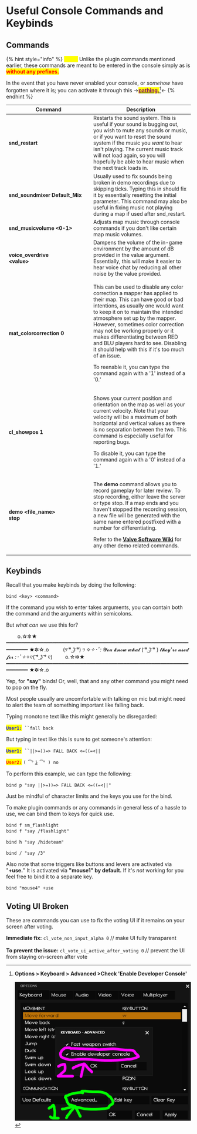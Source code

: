 # Useful Console Commands and Keybinds

## Commands

{% hint style="info" %}
_<mark style="color:yellow;">**Note:**</mark>_ Unlike the plugin commands mentioned earlier, these commands are meant to be entered in the console simply as is <mark style="color:red;">**without any prefixes.**</mark>&#x20;

In the event that you have never enabled your console, or _somehow_ have forgotten where it is; you can activate it through this ->[<mark style="color:purple;">**pathing.**</mark>](#user-content-fn-1)[^1]<-&#x20;
{% endhint %}

<table><thead><tr><th width="217">Command</th><th>Description</th></tr></thead><tbody><tr><td><strong>snd_restart</strong></td><td>Restarts the sound system. This is useful if your sound is bugging out, you wish to mute any sounds or music, or if you want to reset the sound system if the music you <em>want</em> to hear isn't playing. The current music track will not load again, so you will hopefully be able to hear music when the next track loads in.</td></tr><tr><td><strong>snd_soundmixer Default_Mix</strong></td><td>Usually used to fix sounds being broken in demo recordings due to skipping ticks. Typing this in should fix it by essentially resetting the initial parameter. This command may also be useful in fixing music not playing during a map if used after snd_restart.</td></tr><tr><td><strong>snd_musicvolume &#x3C;0-1></strong></td><td>Adjusts map music through console commands if you don't like certain map music volumes.</td></tr><tr><td><strong>voice_overdrive</strong><br><strong>&#x3C;value></strong></td><td>Dampens the volume of the in-game environment by the amount of dB provided in the value argument. Essentially, this will make it easier to hear voice chat by reducing all other noise by the value provided.</td></tr><tr><td><strong>mat_colorcorrection 0</strong></td><td><p>This can be used to disable any color correction a mapper has applied to their map. This can have good or bad intentions, as usually one would want to keep it on to maintain the intended atmosphere set up by the mapper. However, sometimes color correction may not be working properly or it makes differentiating between RED and BLU players hard to see. Disabling it should help with this if it's too much of an issue.<br></p><p>To reenable it, you can type the command again with a '1' instead of a '0.'</p></td></tr><tr><td><strong>cl_showpos 1</strong></td><td><p>Shows your current position and orientation on the map as well as your current velocity. Note that your velocity will be a maximum of both horizontal and vertical values as there is no separation between the two. This command is especially useful for reporting bugs.<br></p><p>To disable it, you can type the command again with a '0' instead of a '1.'</p></td></tr><tr><td><strong>demo &#x3C;file_name></strong><br><strong>stop</strong></td><td><p>The <strong>demo</strong> command allows you to record gameplay for later review. To stop recording, either leave the server or type stop. If a map ends and you haven't stopped the recording session, a new file will be generated with the same name entered postfixed with a number for differentiating.<br></p><p>Refer to the <a href="https://developer.valvesoftware.com/wiki/Demo_Recording_Tools"><strong>Valve Software Wiki</strong></a> for any other demo related commands.</p></td></tr></tbody></table>

## Keybinds

Recall that you make keybinds by doing the following:

```
bind <key> <command>
```

If the command you wish to enter takes arguments, you can contain both the command and the arguments within semicolons.

But _what can_ we use this for?

⠀⠀⠀o.☆✼★ ━━━━━━━━━━━━━━━━━━━━━━━━━━━━━━━━━━━━━━━━━━━━━━━━━━━━━━━━━━━━━━━━━━ ★✼☆.o ⠀⠀ ⠀(୨ ͡° ͜ʖ ͡°) ୨ ✧_✧･ﾟ:_ 𝓨𝓸𝓾 𝓴𝓷𝓸𝔀 𝔀𝓱𝓪𝓽 ( ͡° ͜ʖ ͡° ) 𝓽𝓱𝓮𝔂'𝓻𝓮 𝓾𝓼𝓮𝓭 𝓯𝓸𝓻 _:･ﾟ✧_✧୧( ͡° ͜ʖ ͡° ୧) ⠀⠀⠀o.☆✼★ ━━━━━━━━━━━━━━━━━━━━━━━━━━━━━━━━━━━━━━━━━━━━━━━━━━━━━━━━━━━━━━━━━━ ★✼☆.o

Yep, for **"say"** binds! Or, well, that and any other command you might need to pop on the fly.

Most people usually are uncomfortable with talking on mic but might need to alert the team of something important like falling back.

Typing monotone text like this might generally be disregarded:

<mark style="color:blue;">**`User1:`**</mark>` ``fall back`

But typing in text like this is sure to get someone's attention:

<mark style="color:blue;">**`User1:`**</mark>` ``||>=))=> FALL BACK <=((=<||`&#x20;

<mark style="color:red;">**`User2:`**</mark> `( ͡° ͜ʖ ͡° ) no`

To perform this example, we can type the following:

```
bind p "say ||>=))=> FALL BACK <=((=<||" 
```

Just be mindful of character limits and the keys you use for the bind.

To make plugin commands or any commands in general less of a hassle to use, we can bind them to keys for quick use.

```
bind f sm_flashlight
bind f "say /flashlight" 
```

```
bind h "say /hideteam"
```

```
bind / "say /3"
```

Also note that some triggers like buttons and levers are activated via "**+use.**" It is activated via **"mouse1" by default.** If it's _not_ working for you feel free to bind it to a separate key.

```
bind "mouse4" +use
```

## Voting UI Broken

These are commands you can use to fix the voting UI if it remains on your screen after voting.

**Immediate fix:** `cl_vote_non_input_alpha 0` // make UI fully transparent \
\
**To prevent the issue:** `cl_vote_ui_active_after_voting 0` // prevent the UI from staying on-screen after vote

[^1]: **Options > Keyboard > Advanced >Check 'Enable Developer Console'**

    ![](../.gitbook/assets/EnableConsole.PNG)
